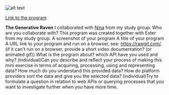 
![alt text](miniex7snap.PNG)

[Link to the program](https://rawgit.com/CamillaMondrup/mini_ex/master/mini_ex8/empty-example/index.html)


**The Generative Raven**
I collaborated with [Nina](https://github.com/nborgbjerg) from my study group.
    Who are you collaborate with?
    This program was created together with Ester from my study group.
    A screenshot of your program
    A title of your program
    A URL link to your program and run on a browser, see: https://rawgit.com/. (if it can't run on a browser, provide a short video documentation? (or animated gif))
    What is the program about? which API have you used and why?
    (individual)Can you describe and reflect your process of making this mini exercise in terms of acquiring, processing, using and representing data? How much do you understand this provided data? How do platform providers sort the data and give you the selected data?
    (individual)Try to formulate a question in relation to web APIs or querying processes that you want to investigate further when you have more time.
